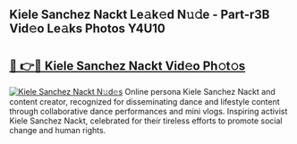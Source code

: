 ## Kiele Sanchez Nackt Le𝚊k𝚎d N𝚞𝚍e - Part-r3B Vid𝚎o Le𝚊ks Photos Y4U10

# <h2><a href="http://fb7dzv.evod.top/?m=Kiele+Sanchez+Nackt">🔗 👉🔴 Kiele Sanchez Nackt Vid𝚎o Ph𝚘t𝚘s</a></h2>

[![Kiele Sanchez Nackt N𝚞d𝚎s](https://i.imgur.com/8V9OHl7.gif)](http://fb7dzv.evod.top/?m=Kiele+Sanchez+Nackt)
Online persona Kiele Sanchez Nackt and content creator, recognized for disseminating dance and lifestyle content through collaborative dance performances and mini vlogs. Inspiring activist Kiele Sanchez Nackt, celebrated for their tireless efforts to promote social change and human rights. 
